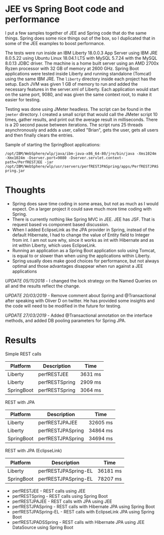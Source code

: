 # JEE vs Spring Boot code and performance

I put a few samples together of JEE and Spring code that do the same things.  Spring does some nice things out of the box, so I duplicated that in some of the JEE examples to boost performance. 

The tests were run inside an IBM Liberty 18.0.0.3 App Server using IBM JRE 8.0.5.22 using Ubuntu Linux 18.04.1 LTS with MySQL 5.7.24 with the MySQL 8.0.13 JDBC driver.  The machine is a home built server using an AMD 2700x Ryzen processor with 32 GB of memory at 2600 GHz.  Spring Boot applications were tested inside Liberty and running standalone (Tomcat) using the same IBM JRE.  The `liberty` directory inside each project has the setup.  Each JVM was given 1 GB of memory to run and added the necessary features in the server.xml of Liberty.  Each application would start on the same port, 9080, and was given the same context root, to make it easier for testing.  

Testing was done using JMeter headless.  The script can be found in the `jmeter` directory.  I created a small script that would call the JMeter script 10 times, gather results, and print out the average result in milliseconds.  There is a 20 second pause between iterations.  The script runs 25 threads asynchronously and adds a user, called "Brian", gets the user, gets all users and then finally clears the entries.

Sample of starting the SpringBoot applications:

```/opt/IBM/WebSphere/wlp/java/ibm-java-x86_64-80/jre/bin/java -Xms1024m -Xmx1024m -Dserver.port=9080 -Dserver.servlet.context-path=/PerfRESTJEE -jar /opt/IBM/WebSphere/wlp/usr/servers/perfRESTJPASpring/apps/PerfRESTJPASpring.jar```

# Thoughts
- Spring does save time coding in some areas, but not as much as I would expect.  On a larger project it could save much more time coding with Spring.
- There is currently nothing like Spring MVC in JEE.  JEE has JSF.  That is request based vs component based discussion.
- When I added EclipseLink as the JPA provider in Spring, instead of the default Hibernate, I had to change the value of Entity field to Integer from int.  I am not sure why, since it works as int with Hibernate and as int within Liberty, which uses EclipseLink.
- Running an application as a Spring Boot application solo using Tomcat, is equal to or slower than when using the applications within Liberty.
- Spring usually does make good choices for performance, but not always optimal and those advantages disappear when run against a JEE applications

*UPDATE 05/11/2018* - I changed the lock strategy on the Named Queries on all and the results reflect the change.

*UPDATE 20/03/2019* - Remove comment about Spring and @Transactional after speaking with Oliver D on twitter.  He has provided some insights and the code will need to be modified in the future for testing.

*UPDATE 27/03/2019* - Added @Transactional annotation on the interface methods, and added DB pooling parameters for Spring JPA.

# Results
Simple REST calls

| Platform | Description | Time
| --- | --- | --- |
|Liberty|perfRESTJEE|3631 ms|
|Liberty|perfRESTSpring|2909 ms|
|SpringBoot|perfRESTSpring|3064 ms|

REST with JPA

| Platform | Description | Time
| --- | --- | --- |
|Liberty|perfRESTJPAJEE|32605 ms|
|Liberty|perfRESTJPASpring|34864 ms|
|SpringBoot|perfRESTJPASpring|34694 ms|

REST with JPA (EclipseLink)

| Platform | Description | Time
| --- | --- | --- |
|Liberty|perfRESTJPASpring-EL|36181 ms|
|SpringBoot|perfRESTJPASpring-EL|78207 ms|

- perfRESTJEE - REST calls using JEE
- perfRESTSpring - REST calls using Spring Boot
- perfRESTJPAJEE - REST calls with JPA using JEE
- perfRESTJPASpring - REST calls with Hibernate JPA using Spring Boot
- perfRESTJPASpring-EL - REST calls with EclipseLink JPA using Spring Boot
- perfRESTJPADSSpring - REST calls with Hibernate JPA using JEE DataSource using Spring Boot
